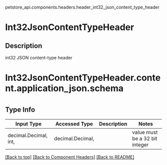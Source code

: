 petstore_api.components.headers.header_int32_json_content_type_header
# Int32JsonContentTypeHeader

## Description
int32 JSON content-type header

# <a id="header_int32_json_content_type_headerorg.openapijsonschematools.codegen.model.CodegenKey@69ff9892contentapplication_jsonschema" >Int32JsonContentTypeHeader.content.application_json.schema</a>
# 
## Type Info
Input Type | Accessed Type | Description | Notes
------------ | ------------- | ------------- | -------------
decimal.Decimal, int,  | decimal.Decimal,  |  | value must be a 32 bit integer

[[Back to top]](#top) [[Back to Component Headers]](../../../README.md#Component-Headers) [[Back to README]](../../../README.md)
